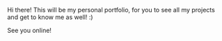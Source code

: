 Hi there!
This will be my personal portfolio, for you to see all my projects and get to know me as well! :)

See you online!
